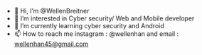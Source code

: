 - 👋 Hi, I’m @WellenBreitner
- 👀 I’m interested in Cyber security/ Web and Mobile developer
- 🌱 I’m currently learning cyber security and Android 
- 📫 How to reach me instagram : @wellenhan and email : wellenhan45@gmail.com

<!---
WellenBreitner/WellenBreitner is a ✨ special ✨ repository because its `README.md` (this file) appears on your GitHub profile.
You can click the Preview link to take a look at your changes.
--->
